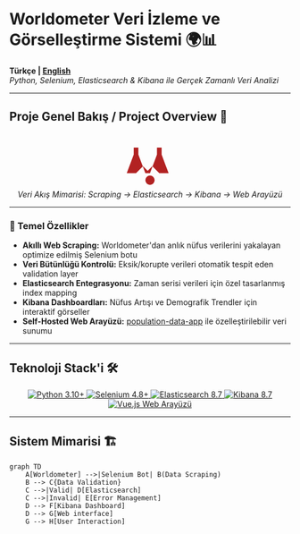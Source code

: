 # Worldometer Veri İzleme ve Görselleştirme Sistemi 🌍📊

**Türkçe | [English](#english-version)**  
*Python, Selenium, Elasticsearch & Kibana ile Gerçek Zamanlı Veri Analizi*

---

## Proje Genel Bakış / Project Overview 🚀

<div align="center">
  <svg xmlns="http://www.w3.org/2000/svg" height="100" viewBox="0 96 960 960" width="100" fill="#B22222">
    <path d="M480 976q-33 0-56.5-23.5T400 896q0-33 23.5-56.5T480 816q33 0 56.5 23.5T560 896q0 33-23.5 56.5T480 976Zm0-200-120-120-120 120H80l120-320V336h80v120l120 320h80l120-320V336h80v120l120 320h-160l-120-120-120 120Z"/>
  </svg>
  <br>
  <em>Veri Akış Mimarisi: Scraping → Elasticsearch → Kibana → Web Arayüzü</em>
</div>





---

### 🌟 Temel Özellikler
- **Akıllı Web Scraping:** Worldometer'dan anlık nüfus verilerini yakalayan optimize edilmiş Selenium botu
- **Veri Bütünlüğü Kontrolü:** Eksik/korupte verileri otomatik tespit eden validation layer
- **Elasticsearch Entegrasyonu:** Zaman serisi verileri için özel tasarlanmış index mapping
- **Kibana Dashboardları:** Nüfus Artışı ve Demografik Trendler için interaktif görseller
- **Self-Hosted Web Arayüzü:** [population-data-app](https://github.com/fehu-zone/population-data-app) ile özelleştirilebilir veri sunumu

---

## Teknoloji Stack'i 🛠️

<div align="center">
  <a href="https://www.python.org/" target="_blank">
    <img src="https://img.shields.io/badge/Python-3.10%2B-blue?logo=python" alt="Python 3.10+">
  </a>
  <a href="https://www.selenium.dev/" target="_blank">
    <img src="https://img.shields.io/badge/Selenium-4.8+-43B02A?logo=selenium" alt="Selenium 4.8+">
  </a>
  <a href="https://www.elastic.co/elasticsearch/" target="_blank">
    <img src="https://img.shields.io/badge/Elasticsearch-8.7-005571?logo=elasticsearch" alt="Elasticsearch 8.7">
  </a>
  <a href="https://www.elastic.co/kibana/" target="_blank">
    <img src="https://img.shields.io/badge/Kibana-8.7-005571?logo=kibana" alt="Kibana 8.7">
  </a>
  <a href="https://github.com/fehu-zone/population-data-app" target="_blank">
    <img src="https://img.shields.io/badge/Web_Arayüzü-Vue.js-4FC08D?logo=vue.js" alt="Vue.js Web Arayüzü">
  </a>
</div>

---

## Sistem Mimarisi 🏗️

```mermaid
graph TD
    A[Worldometer] -->|Selenium Bot| B(Data Scraping)
    B --> C{Data Validation}
    C -->|Valid| D[Elasticsearch]
    C -->|Invalid| E[Error Management]
    D --> F[Kibana Dashboard]
    D --> G[Web interface]
    G --> H[User Interaction]
